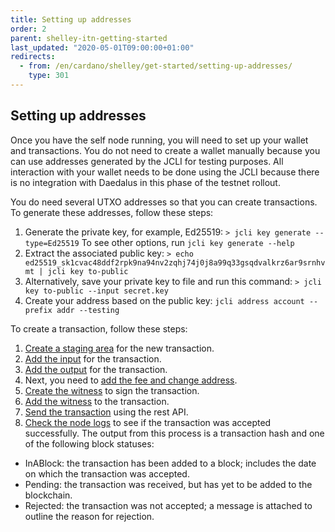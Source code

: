 ```yaml
---
title: Setting up addresses
order: 2
parent: shelley-itn-getting-started
last_updated: "2020-05-01T09:00:00+01:00"
redirects:
  - from: /en/cardano/shelley/get-started/setting-up-addresses/
    type: 301
---
```

## Setting up addresses

Once you have the self node running, you will need to set up your wallet and transactions. You do not need to create a wallet manually because you can use addresses generated by the JCLI for testing purposes. All interaction with your wallet needs to be done using the JCLI because there is no integration with Daedalus in this phase of the testnet rollout. 

You do need several UTXO addresses so that you can create transactions. To generate these addresses, follow these steps:

1. Generate the private key, for example, Ed25519: `> jcli key generate --type=Ed25519` To see other options, run `jcli key generate --help` 
1. Extract the associated public key: `> echo ed25519_sk1cvac48ddf2rpk9na94nv2zqhj74j0j8a99q33gsqdvalkrz6ar9srnhvmt | jcli key to-public` 
1. Alternatively, save your private key to file and run this command: `> jcli key to-public --input secret.key`  
1. Create your address based on the public key: `jcli address account --prefix addr --testing`
  

To create a transaction, follow these steps:

1. [Create a staging area](https://input-output-hk.github.io/jormungandr/jcli/transaction.html#create-a-staging-area) for the new transaction. 
1. [Add the input](https://input-output-hk.github.io/jormungandr/jcli/transaction.html#add-input) for the transaction.  
1. [Add the output](https://input-output-hk.github.io/jormungandr/jcli/transaction.html#add-output) for the transaction. 
1. Next, you need to [add the fee and change address](https://input-output-hk.github.io/jormungandr/jcli/transaction.html#add-fee-and-change-address).
1. [Create the witness](https://input-output-hk.github.io/jormungandr/jcli/transaction.html#make-witness) to sign the transaction. 
1. [Add the witness](https://input-output-hk.github.io/jormungandr/jcli/transaction.html#add-witness) to the transaction. 
1. [Send the transaction](https://input-output-hk.github.io/jormungandr/jcli/transaction.html#send-the-transaction) using the rest API. 
1. [Check the node logs](https://input-output-hk.github.io/jormungandr/jcli/transaction.html#checking-if-the-transaction-was-accepted) to see if the transaction was accepted successfully. The output from this process is a transaction hash and one of the following block statuses: 

- InABlock: the transaction has been added to a block; includes the date on which the transaction was accepted. 
- Pending: the transaction was received, but has yet to be added to the blockchain. 
- Rejected: the transaction was not accepted; a message is attached to outline the reason for rejection.
